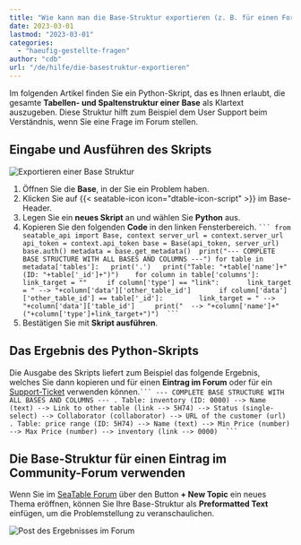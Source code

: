 ```yaml
---
title: "Wie kann man die Base-Struktur exportieren (z. B. für einen Forumseintrag)?"
date: 2023-03-01
lastmod: "2023-03-01"
categories: 
  - "haeufig-gestellte-fragen"
author: "cdb"
url: "/de/hilfe/die-basestruktur-exportieren"
---
```


Im folgenden Artikel finden Sie ein Python-Skript, das es Ihnen erlaubt, die gesamte **Tabellen- und Spaltenstruktur einer Base** als Klartext auszugeben. Diese Struktur hilft zum Beispiel dem User Support beim Verständnis, wenn Sie eine Frage im Forum stellen.

## Eingabe und Ausführen des Skripts

![Exportieren einer Base Struktur](https://seatable.io/wp-content/uploads/2023/03/export_base_structure.gif)

1. Öffnen Sie die **Base**, in der Sie ein Problem haben.
2. Klicken Sie auf {{< seatable-icon icon="dtable-icon-script" >}} im Base-Header.
3. Legen Sie ein **neues Skript** an und wählen Sie **Python** aus.
4. Kopieren Sie den folgenden **Code** in den linken Fensterbereich.
` ``` from seatable_api import Base, context server_url = context.server_url api_token = context.api_token base = Base(api_token, server_url) base.auth() metadata = base.get_metadata()  print("--- COMPLETE BASE STRUCTURE WITH ALL BASES AND COLUMNS ---") for table in metadata['tables']:   print('.')   print("Table: "+table['name']+" (ID: "+table['_id']+")")    for column in table['columns']:     link_target = ""     if column['type'] == "link":       link_target = " --> "+column['data']['other_table_id']       if column['data']['other_table_id'] == table['_id']:         link_target = " --> "+column['data']['table_id']     print("  --> "+column['name']+" ("+column['type']+link_target+")")  ``` `
6. Bestätigen Sie mit **Skript ausführen**.

## Das Ergebnis des Python-Skripts

Die Ausgabe des Skripts liefert zum Beispiel das folgende Ergebnis, welches Sie dann kopieren und für einen **Eintrag im Forum** oder für ein [Support-Ticket](https://seatable.io/docs/teamverwaltung/ein-support-ticket-eroeffnen/) verwenden können.` ``` --- COMPLETE BASE STRUCTURE WITH ALL BASES AND COLUMNS --- . Table: inventory (ID: 0000) --> Name (text) --> Link to other table (link --> 5H74) --> Status (single-select) --> Collaborator (collaborator) --> URL of the customer (url) . Table: price range (ID: 5H74) --> Name (text) --> Min Price (number) --> Max Price (number) --> inventory (link --> 0000)  ``` `

## Die Base-Struktur für einen Eintrag im Community-Forum verwenden

Wenn Sie im [SeaTable Forum](https://forum.seatable.io) über den Button **\+ New Topic** ein neues Thema eröffnen, können Sie Ihre Base-Struktur als **Preformatted Text** einfügen, um die Problemstellung zu veranschaulichen.

![Post des Ergebnisses im Forum](https://seatable.io/wp-content/uploads/2023/03/new-topic-with-preformatted-text.png)
